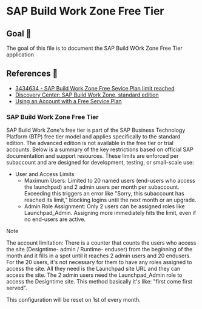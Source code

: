 # SAP Build Work Zone Free Tier

## Goal 🎯

The goal of this file is to document the SAP Build WOrk Zone Free Tier application

## References 📝
- [3434634 - SAP Build Work Zone Free Sevice Plan limit reached](https://me.sap.com/notes/0003434634)
- [Discovery Center: SAP Build Work Zone, standard edition](https://discovery-center.cloud.sap/serviceCatalog/sap-build-work-zone-standard-edition?region=all)
- [Using an Account with a Free Service Plan](https://help.sap.com/docs/build-work-zone-standard-edition/sap-build-work-zone-standard-edition/using-account-with-free-service-plan?locale=en-US)

### SAP Build Work Zone Free Tier
SAP Build Work Zone's free tier is part of the SAP Business Technology Platform (BTP) free tier model and applies specifically to the standard edition. The advanced edition is not available in the free tier or trial accounts. 
Below is a summary of the key restrictions based on official SAP documentation and support resources. These limits are enforced per subaccount and are designed for development, testing, or small-scale use:
- User and Access Limits
  - Maximum Users: Limited to 20 named users (end-users who access the launchpad) and 2 admin users per month per subaccount. Exceeding this triggers an error like "Sorry, this subaccount has reached its limit," blocking logins until the next month or an upgrade.
  - Admin Role Assignment: Only 2 users can be assigned roles like Launchpad_Admin. Assigning more immediately hits the limit, even if no end-users are active.
 
> [!Note]
> The account limitation: There is a counter that counts the users who access the site (Designtime- admin / Runtime- enduser) from the beginning of the month and it fills in a spot until it reaches 2 admin users and 20 endusers. 
> For the 20 users, it's not necessary for them to have any roles assigned to access the site. All they need is the Launchpad site URL and they can access the site.
> The 2 admin users need the Launchpad_Admin role to access the Designtime site.
> This method basically it's like: "first come first served".
>
> This configuration will be reset on 1st of every month.


